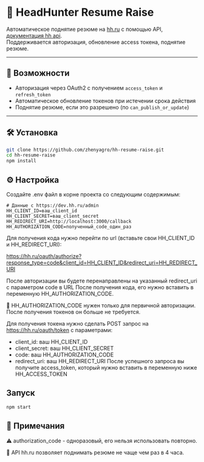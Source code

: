 # 📄 HeadHunter Resume Raise

Автоматическое поднятие резюме на [hh.ru](https://hh.ru) с помощью API, [документация hh api](https://api.hh.ru/openapi/redoc).  
Поддерживается авторизация, обновление access токена, поднятие резюме.

---

## 🚀 Возможности

- Авторизация через OAuth2 с получением `access_token` и `refresh_token`
- Автоматическое обновление токенов при истечении срока действия
- Поднятие резюме, если это разрешено (по `can_publish_or_update`)

---

## 🛠️ Установка

```bash
git clone https://github.com/zhenyagro/hh-resume-raise.git
cd hh-resume-raise
npm install
```

## ⚙️ Настройка

Создайте .env файл в корне проекта со следующим содержимым:

```env
# Данные с https://dev.hh.ru/admin
HH_CLIENT_ID=ваш_client_id
HH_CLIENT_SECRET=ваш_client_secret
HH_REDIRECT_URI=http://localhost:3000/callback
HH_AUTHORIZATION_CODE=полученный_code_один_раз
```

Для получения кода нужно перейти по url (вставьте свои HH_CLIENT_ID и HH_REDIRECT_URI):

https://hh.ru/oauth/authorize?response_type=code&client_id=HH_CLIENT_ID&redirect_uri=HH_REDIRECT_URI

После авторизации вы будете перенаправлены на указанный redirect_uri с параметром code в URL
После получения кода, его нужно вставить в переменную HH_AUTHORIZATION_CODE.

🔐 HH_AUTHORIZATION_CODE нужен только для первичной авторизации. После получения токенов он больше не требуется.

Для получения токена нужно сделать POST запрос на https://hh.ru/oauth/token
с параметрами:

- client_id: ваш HH_CLIENT_ID
- client_secret: ваш HH_CLIENT_SECRET
- code: ваш HH_AUTHORIZATION_CODE
- redirect_uri: ваш HH_REDIRECT_URI
  После успешного запроса вы получите access_token, который нужно вставить в переменную ниже
  HH_ACCESS_TOKEN

## Запуск

```bash
npm start
```

## 📝 Примечания

⚠️ authorization_code - одноразовый, его нельзя использовать повторно.

🎯 API hh.ru позволяет поднимать резюме не чаще чем раз в 4 часа.
